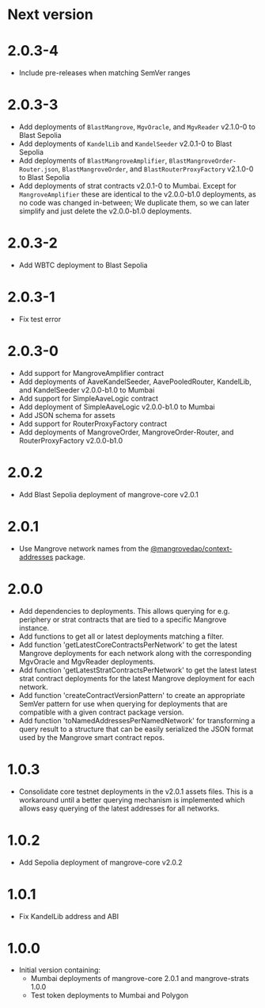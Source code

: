 # Next version

# 2.0.3-4

- Include pre-releases when matching SemVer ranges

# 2.0.3-3

- Add deployments of `BlastMangrove`, `MgvOracle`, and `MgvReader` v2.1.0-0 to Blast Sepolia
- Add deployments of `KandelLib` and `KandelSeeder` v2.0.1-0 to Blast Sepolia
- Add deployments of `BlastMangroveAmplifier`, `BlastMangroveOrder-Router.json`, `BlastMangroveOrder`, and `BlastRouterProxyFactory` v2.1.0-0 to Blast Sepolia
- Add deployments of strat contracts v2.0.1-0 to Mumbai. Except for `MangroveAmplifier` these are identical to the v2.0.0-b1.0 deployments, as no code was changed in-between; We duplicate them, so we can later simplify and just delete the v2.0.0-b1.0 deployments.

# 2.0.3-2

- Add WBTC deployment to Blast Sepolia

# 2.0.3-1

- Fix test error

# 2.0.3-0

- Add support for MangroveAmplifier contract
- Add deployments of AaveKandelSeeder, AavePooledRouter, KandelLib, and KandelSeeder v2.0.0-b1.0 to Mumbai
- Add support for SimpleAaveLogic contract
- Add deployment of SimpleAaveLogic v2.0.0-b1.0 to Mumbai
- Add JSON schema for assets
- Add support for RouterProxyFactory contract
- Add deployments of MangroveOrder, MangroveOrder-Router, and RouterProxyFactory v2.0.0-b1.0

# 2.0.2

- Add Blast Sepolia deployment of mangrove-core v2.0.1

# 2.0.1

- Use Mangrove network names from the [@mangrovedao/context-addresses](https://github.com/mangrovedao/context-addresses) package.

# 2.0.0

- Add dependencies to deployments. This allows querying for e.g. periphery or strat contracts that are tied to a specific Mangrove instance.
- Add functions to get all or latest deployments matching a filter.
- Add function 'getLatestCoreContractsPerNetwork' to get the latest Mangrove deployments for each network along with the corresponding MgvOracle and MgvReader deployments.
- Add function 'getLatestStratContractsPerNetwork' to get the latest latest strat contract deployments for the latest Mangrove deployment for each network.
- Add function 'createContractVersionPattern' to create an appropriate SemVer pattern for use when querying for deployments that are compatible with a given contract package version.
- Add function 'toNamedAddressesPerNamedNetwork' for transforming a query result to a structure that can be easily serialized the JSON format used by the Mangrove smart contract repos.

# 1.0.3

- Consolidate core testnet deployments in the v2.0.1 assets files. This is a workaround until a better querying mechanism is implemented which allows easy querying of the latest addresses for all networks.

# 1.0.2

- Add Sepolia deployment of mangrove-core v2.0.2

# 1.0.1

- Fix KandelLib address and ABI

# 1.0.0

- Initial version containing:
  - Mumbai deployments of mangrove-core 2.0.1 and mangrove-strats 1.0.0
  - Test token deployments to Mumbai and Polygon
